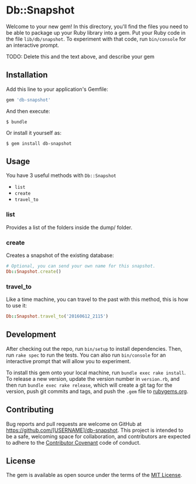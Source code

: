 # Db::Snapshot

Welcome to your new gem! In this directory, you'll find the files you need to be able to package up your Ruby library into a gem. Put your Ruby code in the file `lib/db/snapshot`. To experiment with that code, run `bin/console` for an interactive prompt.

TODO: Delete this and the text above, and describe your gem

## Installation

Add this line to your application's Gemfile:

```ruby
gem 'db-snapshot'
```

And then execute:

    $ bundle

Or install it yourself as:

    $ gem install db-snapshot

## Usage

You have 3 useful methods with `Db::Snapshot`

- `list`
- `create`
- `travel_to`

### list

Provides a list of the folders inside the dump/ folder.

### create

Creates a snapshot of the existing database:

```ruby
# Optional, you can send your own name for this snapshot.
Db::Snapshot.create()
```

### travel_to

Like a time machine, you can travel to the past with this method, this is how to use it:

```ruby
Db::Snapshot.travel_to('20160612_2115')
```

## Development

After checking out the repo, run `bin/setup` to install dependencies. Then, run `rake spec` to run the tests. You can also run `bin/console` for an interactive prompt that will allow you to experiment.

To install this gem onto your local machine, run `bundle exec rake install`. To release a new version, update the version number in `version.rb`, and then run `bundle exec rake release`, which will create a git tag for the version, push git commits and tags, and push the `.gem` file to [rubygems.org](https://rubygems.org).

## Contributing

Bug reports and pull requests are welcome on GitHub at https://github.com/[USERNAME]/db-snapshot. This project is intended to be a safe, welcoming space for collaboration, and contributors are expected to adhere to the [Contributor Covenant](http://contributor-covenant.org) code of conduct.


## License

The gem is available as open source under the terms of the [MIT License](http://opensource.org/licenses/MIT).
